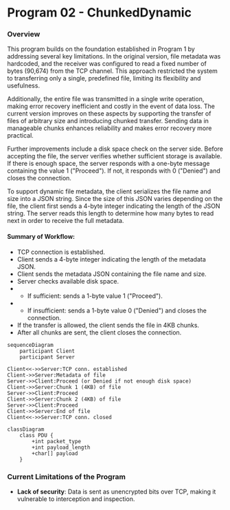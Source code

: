 # Program 02 - ChunkedDynamic
### Overview
This program builds on the foundation established in Program 1 by addressing several key limitations. In the original version, file metadata was hardcoded, and the receiver was configured to read a fixed number of bytes (90,674) from the TCP channel. This approach restricted the system to transferring only a single, predefined file, limiting its flexibility and usefulness.

Additionally, the entire file was transmitted in a single write operation, making error recovery inefficient and costly in the event of data loss. The current version improves on these aspects by supporting the transfer of files of arbitrary size and introducing chunked transfer. Sending data in manageable chunks enhances reliability and makes error recovery more practical.

Further improvements include a disk space check on the server side. Before accepting the file, the server verifies whether sufficient storage is available. If there is enough space, the server responds with a one-byte message containing the value 1 ("Proceed"). If not, it responds with 0 ("Denied") and closes the connection.

To support dynamic file metadata, the client serializes the file name and size into a JSON string. Since the size of this JSON varies depending on the file, the client first sends a 4-byte integer indicating the length of the JSON string. The server reads this length to determine how many bytes to read next in order to receive the full metadata.   

#### Summary of Workflow:
* TCP connection is established.
* Client sends a 4-byte integer indicating the length of the metadata JSON.
* Client sends the metadata JSON containing the file name and size.
* Server checks available disk space.
* * If sufficient: sends a 1-byte value 1 ("Proceed").
* * If insufficient: sends a 1-byte value 0 ("Denied") and closes the connection.
* If the transfer is allowed, the client sends the file in 4KB chunks.
* After all chunks are sent, the client closes the connection.

```mermaid
sequenceDiagram
    participant Client
    participant Server

Client<<->>Server:TCP conn. established
Client->>Server:Metadata of file
Server->>Client:Proceed (or Denied if not enough disk space)
Client->>Server:Chunk 1 (4KB) of file
Server->>Client:Proceed
Client->>Server:Chunk 2 (4KB) of file
Server->>Client:Proceed
Client->>Server:End of file
Client<<->>Server:TCP conn. closed
```
```mermaid
classDiagram
    class PDU {
        +int packet_type
        +int payload_length
        +char[] payload
    }
```

### Current Limitations of the Program
* **Lack of security**: Data is sent as unencrypted bits over TCP, making it vulnerable to interception and inspection.